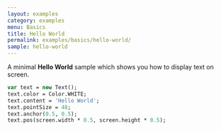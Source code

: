 ```yaml
---
layout: examples
category: examples
menu: Basics
title: Hello World
permalink: examples/basics/hello-world/
sample: hello-world
---
```


A minimal **Hello World** sample which shows you how to display text on screen.

```haxe
var text = new Text();
text.color = Color.WHITE;
text.content = 'Hello World';
text.pointSize = 48;
text.anchor(0.5, 0.5);
text.pos(screen.width * 0.5, screen.height * 0.5);
```
